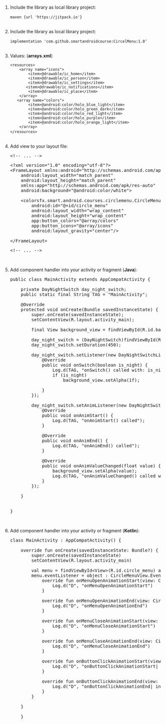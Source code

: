 <ol dir="auto">
<li>
<p dir="auto">Include the library as local library project:</p>
<div class="highlight highlight-source-groovy notranslate position-relative overflow-auto" dir="auto">
<pre><code id="depCodeGradle" class=" kode  language-css">maven <span class="token string">{url 'https://jitpack.io'}</span></code><span class="pl-s"><span class="pl-pds"><br /><br /></span></span></pre>
</div>
</li>
<li>
<p dir="auto">Include the library as local library project:</p>
<div class="highlight highlight-source-groovy notranslate position-relative overflow-auto" dir="auto">
<pre><code id="depCodeGradle" class=" kode  language-css">implementation <span class="token string">'com.github.smartandroidcourse:CircelMenu:1.0</span></code><span class="pl-s"><span class="pl-pds">'<br /><br /></span></span></pre>
</div>
</li>
<li>
<p dir="auto">Values: (<strong>arrays.xml</strong>)</p>
<div class="highlight highlight-source-groovy notranslate position-relative overflow-auto" dir="auto">
<pre><code id="depCodeGradle" class=" kode  language-css">&lt;resources&gt;<span class="token string">
    &lt;array name="icons"&gt;
        &lt;item&gt;@drawable/ic_home&lt;/item&gt;
        &lt;item&gt;@drawable/ic_person&lt;/item&gt;
        &lt;item&gt;@drawable/ic_settings&lt;/item&gt;
       &lt;item&gt;@drawable/ic_notifications&lt;/item&gt;
        &lt;item&gt;@drawable/ic_place&lt;/item&gt;
    &lt;/array&gt;
   &lt;array name="colors"&gt;
        &lt;item&gt;@android:color/holo_blue_light&lt;/item&gt;
        &lt;item&gt;@android:color/holo_green_dark&lt;/item&gt;
        &lt;item&gt;@android:color/holo_red_light&lt;/item&gt;
        &lt;item&gt;@android:color/holo_purple&lt;/item&gt;
        &lt;item&gt;@android:color/holo_orange_light&lt;/item&gt;
    &lt;/array&gt;
&lt;/resources&gt;</span></code><span class="pl-s"><span class="pl-pds"><br /><br /></span></span></pre>
</div>
</li>
<li>
<p dir="auto">Add view to your layout file:</p>
<div class="highlight highlight-text-xml notranslate position-relative overflow-auto" dir="auto">
<pre><span class="pl-c"><span class="pl-c">&lt;!--</span> ... <span class="pl-c">--&gt;</span></span></pre>
<pre>&lt;?xml version="1.0" encoding="utf-8"?&gt;<br />&lt;FrameLayout xmlns:android="http://schemas.android.com/apk/res/android"<br />    android:layout_width="match_parent"<br />    android:layout_height="match_parent"<br />    xmlns:app="http://schemas.android.com/apk/res-auto"<br />    android:background="@android:color/white"&gt;<br /><br />    &lt;colorsfx.smart.android.courses.circlemenu.CircleMenuView<br />        android:id="@+id/circle_menu"<br />        android:layout_width="wrap_content"<br />        android:layout_height="wrap_content"<br />        app:button_colors="@array/colors"<br />        app:button_icons="@array/icons"<br />        android:layout_gravity="center"/&gt;<br /><br />&lt;/FrameLayout&gt;</pre>
<pre><span class="pl-c"><span class="pl-c">&lt;!--</span> ... <span class="pl-c">--&gt;</span></span></pre>
<div class="zeroclipboard-container position-absolute right-0 top-0">&nbsp;</div>
</div>
</li>
<li>
<p dir="auto">Add component handler into your activity or fragment (<strong>Java</strong>):</p>
<div class="highlight highlight-source-java notranslate position-relative overflow-auto" dir="auto">
<pre>public class MainActivity extends AppCompatActivity {<br /><br />    private DayNightSwitch day_night_switch;<br />    public static final String TAG = "MainActivity";<br /><br />    @Override<br />    protected void onCreate(Bundle savedInstanceState) {<br />        super.onCreate(savedInstanceState);<br />        setContentView(R.layout.activity_main);<br /><br />        final View background_view = findViewById(R.id.background_view);<br /><br />        day_night_switch = (DayNightSwitch)findViewById(R.id.day_night_switch);<br />        day_night_switch.setDuration(450);<br /><br />        day_night_switch.setListener(new DayNightSwitchListener() {<br />            @Override<br />            public void onSwitch(boolean is_night) {<br />                Log.d(TAG, "onSwitch() called with: is_night = [" + is_night + "]");<br />                if (is_night)<br />                    background_view.setAlpha(1f);<br /><br />            }<br />        });<br /><br />        day_night_switch.setAnimListener(new DayNightSwitchAnimListener() {<br />            @Override<br />            public void onAnimStart() {<br />                Log.d(TAG, "onAnimStart() called");<br />            }<br /><br />            @Override<br />            public void onAnimEnd() {<br />                Log.d(TAG, "onAnimEnd() called");<br />            }<br /><br />            @Override<br />            public void onAnimValueChanged(float value) {<br />                background_view.setAlpha(value);<br />                Log.d(TAG, "onAnimValueChanged() called with: value = [" + value + "]");<br />            }<br />        });<br /><br />    }<br /><br /><br />}</pre>
<div class="zeroclipboard-container position-absolute right-0 top-0">&nbsp;</div>
</div>
</li>
<li>
<p dir="auto">Add component handler into your activity or fragment (<strong>Kotlin</strong>):</p>
<div class="highlight highlight-source-java notranslate position-relative overflow-auto" dir="auto">
<pre>class MainActivity : AppCompatActivity() {<br /><br />    override fun onCreate(savedInstanceState: Bundle?) {<br />        super.onCreate(savedInstanceState)<br />        setContentView(R.layout.activity_main)<br /><br />        val menu = findViewById&lt;View&gt;(R.id.circle_menu) as CircleMenuView<br />        menu.eventListener = object : CircleMenuView.EventListener() {<br />            override fun onMenuOpenAnimationStart(view: CircleMenuView) {<br />                Log.d("D", "onMenuOpenAnimationStart")<br />            }<br /><br />            override fun onMenuOpenAnimationEnd(view: CircleMenuView) {<br />                Log.d("D", "onMenuOpenAnimationEnd")<br />            }<br /><br />            override fun onMenuCloseAnimationStart(view: CircleMenuView) {<br />                Log.d("D", "onMenuCloseAnimationStart")<br />            }<br /><br />            override fun onMenuCloseAnimationEnd(view: CircleMenuView) {<br />                Log.d("D", "onMenuCloseAnimationEnd")<br />            }<br /><br />            override fun onButtonClickAnimationStart(view: CircleMenuView, index: Int) {<br />                Log.d("D", "onButtonClickAnimationStart| index: $index")<br />            }<br /><br />            override fun onButtonClickAnimationEnd(view: CircleMenuView, index: Int) {<br />                Log.d("D", "onButtonClickAnimationEnd| index: $index")<br />            }<br />        }<br /><br />    }<br /><br />    }<br /><br /></pre>
<div class="zeroclipboard-container position-absolute right-0 top-0">&nbsp;</div>
</div>
</li>
</ol>
